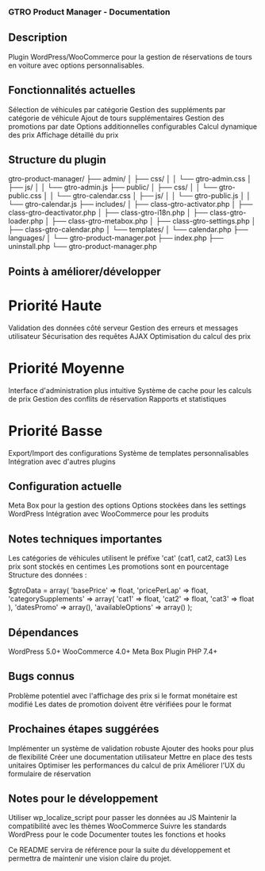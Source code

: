 ### GTRO Product Manager - Documentation

## Description

Plugin WordPress/WooCommerce pour la gestion de réservations de tours en voiture avec options personnalisables.

## Fonctionnalités actuelles

Sélection de véhicules par catégorie
Gestion des suppléments par catégorie de véhicule
Ajout de tours supplémentaires
Gestion des promotions par date
Options additionnelles configurables
Calcul dynamique des prix
Affichage détaillé du prix

## Structure du plugin

gtro-product-manager/
├── admin/
│ ├── css/
│ │ └── gtro-admin.css
│ ├── js/
│ │ └── gtro-admin.js
├── public/
│ ├── css/
│ │ └── gtro-public.css
│ │ └── gtro-calendar.css
│ ├── js/
│ │ └── gtro-public.js
│ │ └── gtro-calendar.js
├── includes/
│ ├── class-gtro-activator.php
│ ├── class-gtro-deactivator.php
│ ├── class-gtro-i18n.php
│ ├── class-gtro-loader.php
│ ├── class-gtro-metabox.php
│ ├── class-gtro-settings.php
│ ├── class-gtro-calendar.php
│ └── templates/
│ └── calendar.php
├── languages/
│ └── gtro-product-manager.pot
├── index.php
├── uninstall.php
└── gtro-product-manager.php

## Points à améliorer/développer

# Priorité Haute

Validation des données côté serveur
Gestion des erreurs et messages utilisateur
Sécurisation des requêtes AJAX
Optimisation du calcul des prix

# Priorité Moyenne

Interface d'administration plus intuitive
Système de cache pour les calculs de prix
Gestion des conflits de réservation
Rapports et statistiques

# Priorité Basse

Export/Import des configurations
Système de templates personnalisables
Intégration avec d'autres plugins

## Configuration actuelle

Meta Box pour la gestion des options
Options stockées dans les settings WordPress
Intégration avec WooCommerce pour les produits

## Notes techniques importantes

Les catégories de véhicules utilisent le préfixe 'cat' (cat1, cat2, cat3)
Les prix sont stockés en centimes
Les promotions sont en pourcentage
Structure des données :

$gtroData = array(
'basePrice' => float,
'pricePerLap' => float,
'categorySupplements' => array(
'cat1' => float,
'cat2' => float,
'cat3' => float
),
'datesPromo' => array(),
'availableOptions' => array()
);

## Dépendances

WordPress 5.0+
WooCommerce 4.0+
Meta Box Plugin
PHP 7.4+

## Bugs connus

Problème potentiel avec l'affichage des prix si le format monétaire est modifié
Les dates de promotion doivent être vérifiées pour le format

## Prochaines étapes suggérées

Implémenter un système de validation robuste
Ajouter des hooks pour plus de flexibilité
Créer une documentation utilisateur
Mettre en place des tests unitaires
Optimiser les performances du calcul de prix
Améliorer l'UX du formulaire de réservation

## Notes pour le développement

Utiliser wp_localize_script pour passer les données au JS
Maintenir la compatibilité avec les thèmes WooCommerce
Suivre les standards WordPress pour le code
Documenter toutes les fonctions et hooks

Ce README servira de référence pour la suite du développement et permettra de maintenir une vision claire du projet.

